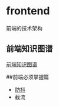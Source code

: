 # frontend
前端的技术架构

## 前端知识图谱
[前端知识图谱](https://github.com/Naiqin/frontend/blob/master/%E5%89%8D%E7%AB%AF%E7%9F%A5%E8%AF%86%E5%9B%BE%E8%B0%B1.png)

##前端必须掌握篇
- [防抖](https://github.com/Naiqin/frontend/issues/1)
- 截流
